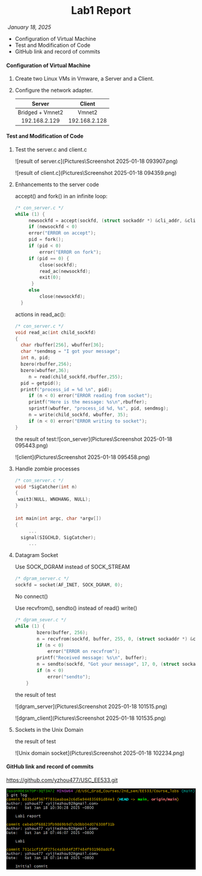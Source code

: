 <h1 align="center"> Lab1 Report </h1>

​									*January 18, 2025*



- Configuration of Virtual Machine
- Test and Modification of Code
- GitHub link and record of commits



#### Configuration of Virtual Machine

1. Create two Linux VMs in Vmware, a Server and a Client.

2. Configure the network adapter.

   |      Server      |    Client     |
   | :--------------: | :-----------: |
   | Bridged + Vmnet2 |    Vmnet2     |
   |  192.168.2.129   | 192.168.2.128 |



#### Test and Modification of Code

1. Test the server.c and client.c

   ![result of server.c](Pictures\Screenshot 2025-01-18 093907.png)

   ![result of client.c](Pictures\Screenshot 2025-01-18 094359.png)

2. Enhancements to the server code

   accept() and fork() in an infinite loop:

   ```` c
   /* con_server.c */
   while (1) { 
   		newsockfd = accept(sockfd, (struct sockaddr *) &cli_addr, &clilen); 
   		if (newsockfd < 0) 
   		error("ERROR on accept"); 
   		pid = fork(); 
   		if (pid < 0) 
   			error("ERROR on fork"); 
   		if (pid == 0) { 
   			close(sockfd); 
   			read_ac(newsockfd); 
   			exit(0); 
   		 } 
   		else 
   			close(newsockfd); 
   	 }
   ````

   

   actions in read_ac():

   ```` c
   /* con_server.c */
   void read_ac(int child_sockfd)
   {
   	 char rbuffer[256], wbuffer[36];
   	 char *sendmsg = "I got your message";
   	 int n, pid;
   	 bzero(rbuffer,256);
   	 bzero(wbuffer,36);
        n = read(child_sockfd,rbuffer,255);
   	 pid = getpid();
   	 printf("process_id = %d \n", pid);
        if (n < 0) error("ERROR reading from socket");
        printf("Here is the message: %s\n",rbuffer);
        sprintf(wbuffer, "process_id %d, %s", pid, sendmsg);
        n = write(child_sockfd, wbuffer, 35);
        if (n < 0) error("ERROR writing to socket");
   }
   ````

   

   the result of test:![con_server](Pictures\Screenshot 2025-01-18 095443.png)

   ![client](Pictures\Screenshot 2025-01-18 095458.png)

   

3. Handle zombie processes

   ````c
   /* con_server.c */
   void *SigCatcher(int n) 
   { 
   	wait3(NULL, WNOHANG, NULL); 
   }
   
   int main(int argc, char *argv[])
   {
        ...
   	 signal(SIGCHLD, SigCatcher);
        ...
   ````

   

   

4. Datagram Socket

   Use SOCK_DGRAM instead of SOCK_STREAM

   ````c
   /* dgram_server.c */
   sockfd = socket(AF_INET, SOCK_DGRAM, 0);
   ````

   

   No connect()

   Use recvfrom(), sendto() instead of read() write()

   ````c
   /* dgram_sever.c */
   while (1) {
           bzero(buffer, 256);
           n = recvfrom(sockfd, buffer, 255, 0, (struct sockaddr *) &cli_addr, &clilen);
           if (n < 0) 
               error("ERROR on recvfrom");
           printf("Received message: %s\n", buffer);
           n = sendto(sockfd, "Got your message", 17, 0, (struct sockaddr *) &cli_addr, clilen);
           if (n < 0) 
               error("sendto");
       }
   ````

   

   the result of test

   ![dgram_server](Pictures\Screenshot 2025-01-18 101515.png)

   ![dgram_client](Pictures\Screenshot 2025-01-18 101535.png)

   

5. Sockets in the Unix Domain 

   the result of test

   ![Unix domain socket](Pictures\Screenshot 2025-01-18 102234.png)

   

#### GitHub link and record of commits

https://github.com/yzhou477/USC_EE533.git

![record of commits](https://github.com/yzhou477/USC_EE533/blob/main/lab1/Pictures/Screenshot%202025-01-18%20103159.png)